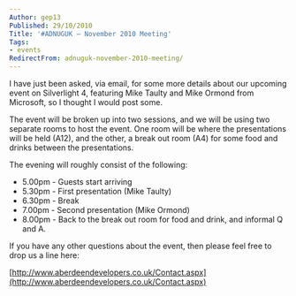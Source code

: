 ```yaml
---
Author: gep13
Published: 29/10/2010
Title: '#ADNUGUK – November 2010 Meeting'
Tags:
- events
RedirectFrom: adnuguk-november-2010-meeting/
---
```


I have just been asked, via email, for some more details about our upcoming event on Silverlight 4, featuring Mike Taulty and Mike Ormond from Microsoft, so I thought I would post some.

The event will be broken up into two sessions, and we will be using two separate rooms to host the event. One room will be where the presentations will be held (A12), and the other, a break out room (A4) for some food and drinks between the presentations.

The evening will roughly consist of the following:

* 5.00pm - Guests start arriving
* 5.30pm - First presentation (Mike Taulty)
* 6.30pm - Break
* 7.00pm - Second presentation (Mike Ormond)
* 8.00pm - Back to the break out room for food and drink, and informal Q and A.

If you have any other questions about the event, then please feel free to drop us a line here:

[http://www.aberdeendevelopers.co.uk/Contact.aspx](http://www.aberdeendevelopers.co.uk/Contact.aspx)
